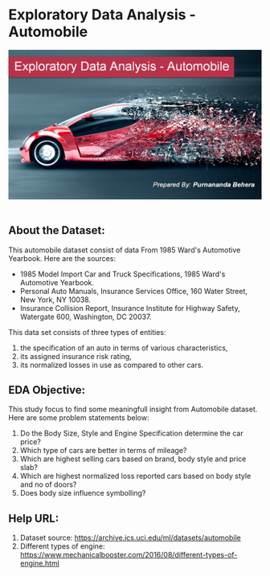 # Exploratory Data Analysis - Automobile

![EDA_Automobile_Banner.jpg](Images/Automobile_EDA_Banner.jpg)<br><br>

## About the Dataset:
<p>This automobile dataset consist of data From 1985 Ward's Automotive Yearbook. Here are the sources:</p>

<ul>
    <li>1985 Model Import Car and Truck Specifications, 1985 Ward's Automotive Yearbook.</li>
    <li>Personal Auto Manuals, Insurance Services Office, 160 Water Street, New York, NY 10038.</li>
    <li>Insurance Collision Report, Insurance Institute for Highway Safety, Watergate 600, Washington, DC 20037.</li>
</ul>

<p>This data set consists of three types of entities: </p>
<ol>
    <li>the specification of an auto in terms of various characteristics,</li>
    <li>its assigned insurance risk rating,</li>
    <li>its normalized losses in use as compared to other cars.</li>
</ol>

## EDA Objective:
<p>This study focus to find some meaningfull insight from Automobile dataset. Here are some problem statements below:</p>
<ol>
    <li>Do the Body Size, Style and Engine Specification determine the car price?</li>
    <li>Which type of cars are better in terms of mileage?</li>
    <li>Which are highest selling cars based on brand, body style and price slab?</li>
	<li>Which are highest normalized loss reported cars based on body style and no of doors?</li>
	<li>Does body size influence symbolling?</li>
</ol>

## Help URL:
1. Dataset source: https://archive.ics.uci.edu/ml/datasets/automobile
2. Different types of engine: https://www.mechanicalbooster.com/2016/08/different-types-of-engine.html